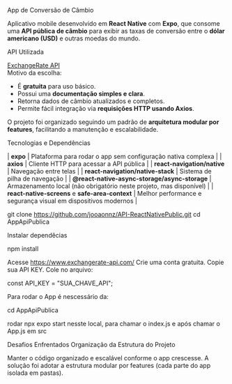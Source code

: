  App de Conversão de Câmbio

Aplicativo mobile desenvolvido em **React Native** com **Expo**, que consome uma **API pública de câmbio** para exibir as taxas de conversão entre o **dólar americano (USD)** e outras moedas do mundo.

API Utilizada

[ExchangeRate API](https://www.exchangerate-api.com/)  
Motivo da escolha:  
- É **gratuita** para uso básico.  
- Possui uma **documentação simples e clara**.  
- Retorna dados de câmbio atualizados e completos.  
- Permite fácil integração via **requisições HTTP usando Axios**.

O projeto foi organizado seguindo um padrão de **arquitetura modular por features**, facilitando a manutenção e escalabilidade.

 Tecnologias e Dependências
 
| **expo** | Plataforma para rodar o app sem configuração nativa complexa |
| **axios** | Cliente HTTP para acessar a API pública |
| **react-navigation/native** | Navegação entre telas |
| **react-navigation/native-stack** | Sistema de pilha de navegação |
| **@react-native-async-storage/async-storage** | Armazenamento local (não obrigatório neste projeto, mas disponível) |
| **react-native-screens** e **safe-area-context** | Melhor performance e segurança visual em dispositivos modernos |

git clone https://github.com/jooaonnz/API-ReactNativePublic.git
cd AppApiPublica

Instalar dependêcias

npm install

Acesse https://www.exchangerate-api.com/
Crie uma conta gratuita.
Copie sua API KEY.
Cole no arquivo:

const API_KEY = "SUA_CHAVE_API";

Para rodar o App é nescessário da:

cd AppApiPublica 

rodar npx expo start
nesste local, para chamar o index.js e após chamar o App.js em src

Desafios Enfrentados
Organização da Estrutura do Projeto

 Manter o código organizado e escalável conforme o app crescesse.
A solução foi adotar a estrutura modular por features (cada parte do app isolada em pastas).


